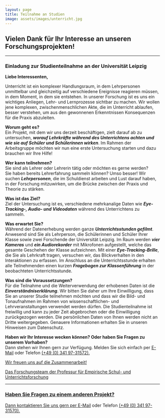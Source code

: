 ```yaml
---
layout: page
title: Teilnahme an Studien
image: assets/images/unterricht.jpg
---
```


## Vielen Dank für Ihr Interesse an unseren Forschungsprojekten!

***

### Einladung zur Studienteilnahme an der Universität Leipzig


**Liebe Interessenten,**

Unterricht ist ein komplexer Handlungsraum, in dem Lehrpersonen unmittelbar und gleichzeitig auf verschiedene Ereignisse reagieren müssen, in dem Moment, in dem sie entstehen. In unserer Forschung ist es uns ein wichtiges Anliegen, Lehr- und Lernprozesse sichtbar zu machen. Wir wollen jene komplexen, zwischenmenschlichen Akte, die im Unterricht ablaufen, besser verstehen, um aus den gewonnenen Erkenntnissen Konsequenzen für die Praxis abzuleiten.

**Worum geht es?**  
Ein Projekt, mit dem wir uns derzeit beschäftigen, zielt darauf ab zu untersuchen, ***worauf Lehrkräfte während des Unterrichtens achten und wie sie auf Schüler und Schülerinnen wirken***. Im Rahmen der Arbeitsgruppe möchten wir nun eine erste Untersuchung starten und dazu brauchen wir Ihre Hilfe!

**Wer kann teilnehmen?**  
Sie sind als Lehrer oder Lehrerin tätig oder möchten es gerne werden?  
Sie haben bereits Lehrerfahrung sammeln können? Umso besser!
Wir suchen ***Lehrpersonen***, die im Schuldienst arbeiten und Lust darauf haben, in der Forschung mitzuwirken, um die Brücke zwischen der Praxis und Theorie zu stärken.

**Was ist das Ziel?**  
Ziel der Untersuchung ist es, verschiedene mehrkanalige Daten wie ***Eye-Tracking-, Audio- und Videodaten*** während des Unterrichtens zu sammeln.

**Was erwartet Sie?**  
Während der Datenerhebung werden ganze ***Unterrichtsstunden gefilmt***. Anwesend sind Sie als Lehrperson, die Schülerinnen und Schüler Ihrer Klasse sowie zwei Forschende der Universität Leipzig.
Im Raum werden ***vier Kameras*** und ***ein Audiorekorder*** mit Mikrofonen aufgestellt, welche das gesamte Geschehen der Klasse aufzeichnen. Mit einer ***Eye-Tracking-Brille***, die Sie als Lehrkraft tragen, versuchen wir, das Blickverhalten in den Interaktionen zu erfassen.
Im Anschluss an die Unterrichtsstunde erhalten alle Teilnehmenden einen kurzen ***Fragebogen zur Klassenführung*** in der beobachteten Unterrichtsstunde.

**Was sind die Voraussetzungen?**  
Für die Teilnahme und die Weiterverwendung der erhobenen Daten ist die ***Einverständniserklärung***. Wir bitten Sie daher um Ihre Einwilligung, dass Sie an unserer Studie teilnehmen möchten und dass wir die Bild- und Tonaufnahmen im Rahmen von wissenschaftlichen- und Lehrveranstaltungen verwendet werden dürfen. Die Studienteilnahme ist freiwillig und kann zu jeder Zeit abgebrochen oder die Einwilligung zurückgezogen werden. Die persönlichen Daten von Ihnen werden nicht an Dritte weitergegeben. Genauere Informationen erhalten Sie in unseren Hinweisen zum Datenschutz.

**Haben wir Ihr Interesse wecken können? Oder haben Sie Fragen zu unserem Vorhaben?**  
Dann stehen wir Ihnen gern zur Verfügung. Melden Sie sich einfach per <a href="mailto:empforschung@uni-leipzig.de">E-Mail</a> oder Telefon <a href="tel:+4903419731572">(+49 (0) 341 97-31572).

Wir freuen uns auf die Zusammenarbeit!

Das Forschungsteam der Professur für Empirische Schul- und Unterrichtsforschung

***

### Haben Sie Fragen zu einem anderen Projekt? 
Dann kontaktieren Sie uns gern per <a href="mailto:empschul_hiwi@uni-leipzig.de">E-Mail</a> oder Telefon <a href="tel:+4903419731570">(+49 (0) 341 97-31570).




